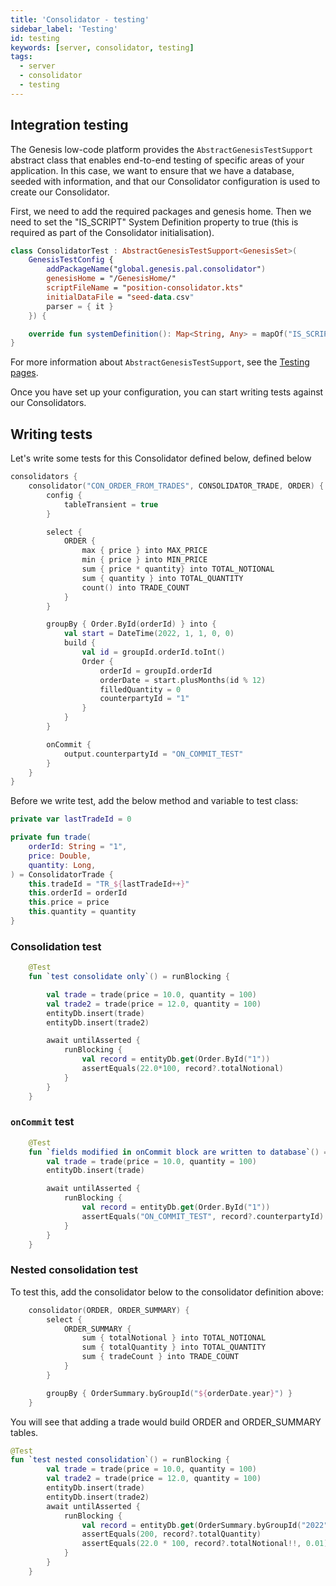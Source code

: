 ```yaml
---
title: 'Consolidator - testing'
sidebar_label: 'Testing'
id: testing
keywords: [server, consolidator, testing]
tags:
  - server
  - consolidator
  - testing
---
```



## Integration testing

The Genesis low-code platform provides the `AbstractGenesisTestSupport` abstract class that enables end-to-end testing of specific areas of your application. In this case, we want to ensure that we have a database, seeded with information, and that our Consolidator configuration is used to create our Consolidator. 

First, we need to add the required packages and genesis home. Then we need to set the "IS_SCRIPT" System Definition property to true (this is required as part of the Consolidator initialisation).

```kotlin
class ConsolidatorTest : AbstractGenesisTestSupport<GenesisSet>(
    GenesisTestConfig {
        addPackageName("global.genesis.pal.consolidator")
        genesisHome = "/GenesisHome/"
        scriptFileName = "position-consolidator.kts"
        initialDataFile = "seed-data.csv"
        parser = { it }
    }) {

    override fun systemDefinition(): Map<String, Any> = mapOf("IS_SCRIPT" to "true")
}
```

For more information about `AbstractGenesisTestSupport`, see the [Testing pages](../../../operations/testing/integration-testing/#abstractgenesistestsupport).

Once you have set up your configuration, you can start writing tests against our Consolidators.

## Writing tests

Let's write some tests for this Consolidator defined below, defined below

```kotlin
consolidators {
    consolidator("CON_ORDER_FROM_TRADES", CONSOLIDATOR_TRADE, ORDER) {
        config {
            tableTransient = true
        }

        select {
            ORDER {
                max { price } into MAX_PRICE
                min { price } into MIN_PRICE
                sum { price * quantity} into TOTAL_NOTIONAL
                sum { quantity } into TOTAL_QUANTITY
                count() into TRADE_COUNT
            }
        }

        groupBy { Order.ById(orderId) } into {
            val start = DateTime(2022, 1, 1, 0, 0)
            build {
                val id = groupId.orderId.toInt()
                Order {
                    orderId = groupId.orderId
                    orderDate = start.plusMonths(id % 12)
                    filledQuantity = 0
                    counterpartyId = "1"
                }
            }
        }

        onCommit {
            output.counterpartyId = "ON_COMMIT_TEST"
        }
    }
}
```

Before we write test, add the below method and variable to test class:

```kotlin
private var lastTradeId = 0

private fun trade(
    orderId: String = "1",
    price: Double,
    quantity: Long,
) = ConsolidatorTrade {
    this.tradeId = "TR_${lastTradeId++}"
    this.orderId = orderId
    this.price = price
    this.quantity = quantity
}
```

### Consolidation test

```kotlin
    @Test
    fun `test consolidate only`() = runBlocking {

        val trade = trade(price = 10.0, quantity = 100)
        val trade2 = trade(price = 12.0, quantity = 100)
        entityDb.insert(trade)
        entityDb.insert(trade2)

        await untilAsserted {
            runBlocking {
                val record = entityDb.get(Order.ById("1"))
                assertEquals(22.0*100, record?.totalNotional)
            }
        }
    }
```

### `onCommit` test

```kotlin
    @Test
    fun `fields modified in onCommit block are written to database`() = runBlocking {
        val trade = trade(price = 10.0, quantity = 100)
        entityDb.insert(trade)

        await untilAsserted {
            runBlocking {
                val record = entityDb.get(Order.ById("1"))
                assertEquals("ON_COMMIT_TEST", record?.counterpartyId)
            }
        }
    }
```

### Nested consolidation test

To test this, add the consolidator below to the consolidator definition above:

```kotlin
    consolidator(ORDER, ORDER_SUMMARY) {
        select {
            ORDER_SUMMARY {
                sum { totalNotional } into TOTAL_NOTIONAL
                sum { totalQuantity } into TOTAL_QUANTITY
                sum { tradeCount } into TRADE_COUNT
            }
        }

        groupBy { OrderSummary.byGroupId("${orderDate.year}") }
    }
```

You will see that adding a trade would build ORDER and ORDER_SUMMARY tables.

```kotlin
@Test
fun `test nested consolidation`() = runBlocking {
        val trade = trade(price = 10.0, quantity = 100)
        val trade2 = trade(price = 12.0, quantity = 100)
        entityDb.insert(trade)
        entityDb.insert(trade2)
        await untilAsserted {
            runBlocking {
                val record = entityDb.get(OrderSummary.byGroupId("2022"))
                assertEquals(200, record?.totalQuantity)
                assertEquals(22.0 * 100, record?.totalNotional!!, 0.01)
            }
        }
    }
```
